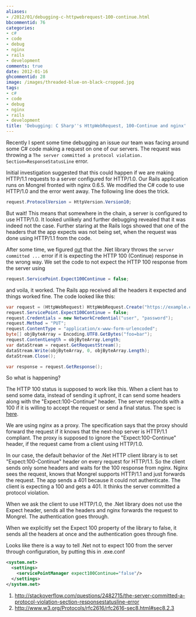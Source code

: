```yaml
---
aliases:
- /2012/01/debugging-c-httpwebrequest-100-continue.html
bbcommentid: 76
categories:
- c#
- code
- debug
- nginx
- rails
- development
comments: true
date: 2012-01-16
ghcommentid: 28
image: /images/threaded-blue-on-black-cropped.jpg
tags:
- c#
- code
- debug
- nginx
- rails
- development
title: 'Debugging: C Sharp''s HttpWebRequest, 100-Continue and nginx'
---
```


Recently I spent some time debugging an issue our team was facing around some C# code making a request on one of our servers. The request was throwing a `The server committed a protocol violation. Section=ResponseStatusLine` error.

Initial investigation suggested that this could happen if we are making HTTP/1.1 requests to a server configured for HTTP/1.0. Our Rails application runs on Mongrel fronted with nginx 0.6.5. We modified the C# code to use HTTP/1.0 and the error went away. The following line does the trick.

```c#
request.ProtocolVersion = HttpVersion.Version10;
```

But wait! This means that somewhere in the chain, a server is configured to use HTTP/1.0. It looked unlikely and further debugging revealed that it was indeed not the case. Further staring at the Rails logs showed that one of the headers that the app expects was not being set, when the request was done using HTTP/1.1 from the code.

After some time, we figured <a href="http://stackoverflow.com/questions/2482715/the-server-committed-a-protocol-violation-section-responsestatusline-error">out</a> that the .Net library throws the `server committed ...` error if it is expecting the HTTP 100 (Continue) response in the wrong way. We set the code to not expect the HTTP 100 response from the server using

```c#
request.ServicePoint.Expect100Continue = false;
```

and voila, it worked. The Rails app received all the headers it expected and things worked fine. The code looked like this:

```c#
var request = (HttpWebRequest) HttpWebRequest.Create("https://example.com/foo");
request.ServicePoint.Expect100Continue = false;
request.Credentials = new NetworkCredential("user", "password");
request.Method = "PUT";
request.ContentType = "application/x-www-form-urlencoded";
byte[] objByteArray = Encoding.UTF8.GetBytes("foo=bar");
request.ContentLength = objByteArray.Length;
var dataStream = request.GetRequestStream();
dataStream.Write(objByteArray, 0, objByteArray.Length);
dataStream.Close();

var response = request.GetResponse();
```


So what is happening?

The HTTP 100 status is supposed to work like this. When a client has to send some data, instead of sending it upfront, it can send some headers along with the "Expect:100-Continue" header. The server responds with a 100 if it is willing to accept the request or send a final status. The spec is <a href="http://www.w3.org/Protocols/rfc2616/rfc2616-sec8.html#sec8.2.3">here</a>.

We are using nginx as a proxy. The specification says that the proxy should forward the request if it knows that the next-hop server is HTTP/1.1 compliant. The proxy is supposed to ignore the "Expect:100-Continue" header, if the request came from a client using HTTP/1.0.

In our case, the default behavior of the .Net HTTP client library is to set "Expect:100-Continue" header on every request for HTTP/1.1. So the client sends only some headers and waits for the 100 response from nginx. Nginx sees the request, knows that Mongrel supports HTTP/1.1 and just forwards the request. The app sends a 401 because it could not authenticate. The client is expecting a 100 and gets a 401. It thinks the server committed a protocol violation.

When we ask the client to use HTTP/1.0, the .Net library does not use the Expect header, sends all the headers and nginx forwards the request to Mongrel. The authentication goes through.

When we explicitly set the Expect 100 property of the library to false, it sends all the headers at once and the authentication goes through fine.

Looks like there is a way to tell .Net not to expect 100 from the server through configuration, by putting this in <app>.exe.conf</app>

```xml
<system.net>
  <settings>
    <servicePointManager expect100Continue="false"/>
  </settings>
</system.net>
```


1. http://stackoverflow.com/questions/2482715/the-server-committed-a-protocol-violation-section-responsestatusline-error
2. http://www.w3.org/Protocols/rfc2616/rfc2616-sec8.html#sec8.2.3